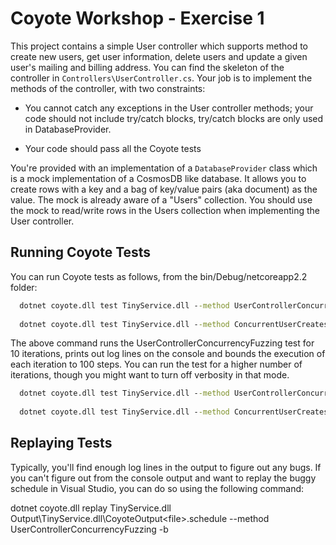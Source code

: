 ﻿
# Coyote Workshop - Exercise 1

This project contains a simple User controller which supports method to create new users, get user information, delete users and update a given user's mailing and billing address. You can find the skeleton of the controller in `Controllers\UserController.cs`. Your job is to implement the methods of the controller, with two constraints:

* You cannot catch any exceptions in the User controller methods; your code should not include try/catch blocks, try/catch blocks are only used in DatabaseProvider.

* Your code should pass all the Coyote tests

You're provided with an implementation of a `DatabaseProvider` class which is a mock implementation of a CosmosDB like database. It allows you to create rows with a key and a bag of key/value pairs (aka document) as the value. The mock is already aware of a "Users" collection. You should use the mock to read/write rows in the Users collection when implementing the User controller.

## Running Coyote Tests

You can run Coyote tests as follows, from the bin/Debug/netcoreapp2.2 folder:
```cmd
  dotnet coyote.dll test TinyService.dll --method UserControllerConcurrencyFuzzing -i 10 --max-steps 100 --verbose
  
  dotnet coyote.dll test TinyService.dll --method ConcurrentUserCreates -i 10 --max-steps 100 --verbose
```

The above command runs the UserControllerConcurrencyFuzzing test for 10 iterations, prints out log lines on the console and bounds the execution of each iteration to 100 steps. You can run the test for a higher number of iterations, though you might want to turn off verbosity in that mode.
```cmd
  dotnet coyote.dll test TinyService.dll --method UserControllerConcurrencyFuzzing -i 1000 --max-steps 100
  
  dotnet coyote.dll test TinyService.dll --method ConcurrentUserCreates -i 1000 --max-steps 100
```

## Replaying Tests

Typically, you'll find enough log lines in the output to figure out any bugs. If you can't figure out from the console output and want to replay the buggy schedule in Visual Studio, you can do so using the following command:

  dotnet coyote.dll replay TinyService.dll Output\TinyService.dll\CoyoteOutput\<file>.schedule --method UserControllerConcurrencyFuzzing -b
